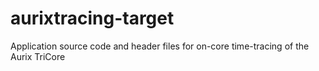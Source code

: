 # aurixtracing-target
Application source code and header files for on-core time-tracing of the Aurix TriCore
